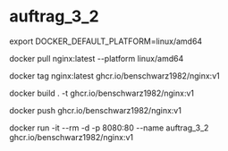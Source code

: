 # auftrag_3_2

export DOCKER_DEFAULT_PLATFORM=linux/amd64

docker pull nginx:latest --platform linux/amd64

docker tag nginx:latest ghcr.io/benschwarz1982/nginx:v1

docker build . -t ghcr.io/benschwarz1982/nginx:v1

docker push ghcr.io/benschwarz1982/nginx:v1

docker run -it --rm -d -p 8080:80 --name auftrag_3_2 ghcr.io/benschwarz1982/nginx:v1
